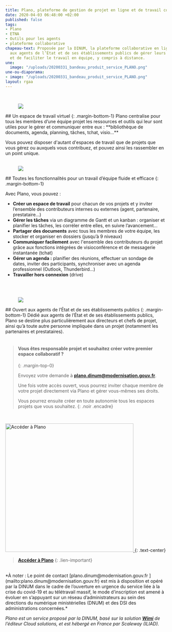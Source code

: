 ```yaml
---
title: Plano, plateforme de gestion de projet en ligne et de travail collaboratif
date: 2020-04-03 06:48:00 +02:00
published: false
tags:
- Plano
- ETNA
- Outils pour les agents
- plateforme collaborative
chapeau-text: Proposée par la DINUM, la plateforme collaborative en ligne Plano permet
  aux agents de l’État et de ses établissements publics de gérer leurs projets efficacement
  et de faciliter le travail en équipe, y compris à distance.
une:
  image: "/uploads/20200331_bandeau_produit_service_PLANO.png"
une-ou-diaporama:
- image: "/uploads/20200331_bandeau_produit_service_PLANO.png"
layout: rgaa
---
```


<br>

<figure class='image-left' style='width: 8%;'>
<img src="/uploads/picto-ordi.png"/>
</figure>## Un espace de travail virtuel
{: .margin-bottom-1}
Plano centralise pour tous les membres d’une équipe projet les ressources et outils qui leur sont utiles pour le gérer et communiquer entre eux : **bibliothèque de documents, agenda, planning, tâches, tchat, visio…**

Vous pouvez disposer d'autant d'espaces de travail que de projets que vous gérez ou auxquels vous contribuez, et pouvez ainsi les rassembler en un point unique.
<br>
<br>


<figure class='image-left' style='width: 6%;'>
<img src="/uploads/picto-intervention.png"/>
</figure>## Toutes les fonctionnalités pour un travail d’équipe fluide et efficace
{: .margin-bottom-1}

Avec Plano, vous pouvez :

* **Créer un espace de travail** pour chacun de vos projets et y inviter l’ensemble des contributeurs internes ou externes (agent, partenaire, prestataire…)
* **Gérer les tâches** via un diagramme de Gantt et un kanban : organiser et planifier les tâches, les corréler entre elles, en suivre l’avancement…
* **Partager des documents** avec tous les membres de votre équipe, les stocker et organiser en dossiers (jusqu’à 9 niveaux)
* **Communiquer facilement** avec l'ensemble des contributeurs du projet grâce aux fonctions intégrées de visioconférence et de messagerie instantanée (tchat)
* **Gérer un agenda :** planifier des réunions, effectuer un sondage de dates, inviter des participants, synchroniser avec un agenda professionnel (Outlook, Thunderbird…)
* **Travailler hors connexion** (drive)
<br>
<br>



<figure class='image-left' style='width: 6%;'>
<img src="/uploads/group-bleu.png"/>
</figure>## Ouvert aux agents de l’État et de ses établissements publics
{: .margin-bottom-1}
Dédié aux agents de l’État et de ses établissements publics, Plano se destine plus particulièrement aux directeurs et chefs de projet, ainsi qu’à toute autre personne impliquée dans un projet (notamment les partenaires et prestataires).
<br>
<br>

> #### Vous êtes responsable projet et souhaitez créer votre premier espace collaboratif ?
> {: .margin-top-0}
>
> Envoyez votre demande à [**plano.dinum@modernisation.gouv.fr**](mailto:plano.dinum@modernisation.gouv.fr).
>
> Une fois votre accès ouvert, vous pourrez inviter chaque membre de votre projet directement via Plano et gérer vous-mêmes ses droits.
>
> Vous pourrez ensuite créer en toute autonomie tous les espaces projets que vous souhaitez.
{: .noir .encadre}

<br>

<a href="https://plano.numerique.gouv.fr/"><img src="/uploads/capture-plano-500contour.png" width="400" title="Accéder à Plano"/>
</a>
{: .text-center}
> [**Accéder à Plano**](https://plano.numerique.gouv.fr/)
{: .lien-important}

<br>
*À noter : Le point de contact [plano.dinum@modernisation.gouv.fr ](mailto:plano.dinum@modernisation.gouv.fr) est mis à disposition et opéré par la DINUM dans le cadre de l’ouverture en urgence du service liée à la crise du covid-19 et au télétravail massif, le mode d’inscription est amené à évoluer en s’appuyant sur un réseau d’administrateurs au sein des directions du numérique ministérielles (DNUM) et des DSI des administrations concernées.*

*Plano est un service proposé par la DINUM, basé sur la solution [**Wimi**](https://www.wimi-teamwork.com/fr/) de l’éditeur Cloud solutions, et est hébergé en France par Scaleway (ILIAD).*
